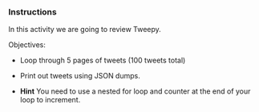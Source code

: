 ### Instructions

In this activity we are going to review Tweepy.

Objectives:

* Loop through 5 pages of tweets (100 tweets total)

* Print out tweets using JSON dumps.

* **Hint** You need to use a nested for loop and counter at the end of your loop to increment.
